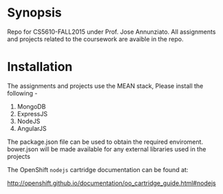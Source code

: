 # Synopsis

Repo for CS5610-FALL2015 under Prof. Jose Annunziato. All assignments and projects related to the coursework are avaible in the repo.

# Installation

The assignments and projects use the MEAN stack, Please install the following -
1. MongoDB
2. ExpressJS
3. NodeJS
4. AngularJS

The package.json file can be used to obtain the required enviroment. bower.json will be made available for any external libraries used in the projects

The OpenShift `nodejs` cartridge documentation can be found at:

http://openshift.github.io/documentation/oo_cartridge_guide.html#nodejs
